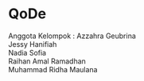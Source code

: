 # QoDe
Anggota Kelompok :
Azzahra Geubrina <br>
Jessy Hanifiah <br>
Nadia Sofia <br>
Raihan Amal Ramadhan <br>
Muhammad Ridha Maulana <br>
